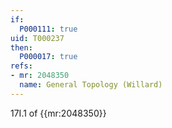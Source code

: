 ```yaml
---
if:
  P000111: true
uid: T000237
then:
  P000017: true
refs:
- mr: 2048350
  name: General Topology (Willard)
---
```

17I.1 of {{mr:2048350}}
